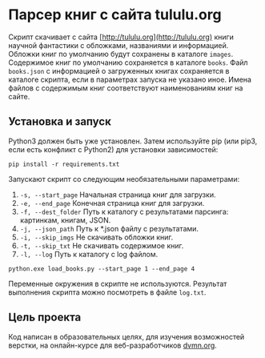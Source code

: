 # Парсер книг с сайта tululu.org

Скрипт скачивает с сайта [http://tululu.org](http://tululu.org) книги научной фантастики с обложками, названиями и информацией. Обложки книг по умолчанию будут сохранены в каталоге `images`. Содержимое книг по умолчанию сохраняется в каталоге `books`. Файл `books.json` с информацией о загруженных книгах сохраняется в каталоге скрипта, если в параметрах запуска не указано иное. Имена файлов с содержимым книг соответствуют наименованиям книг на сайте.

## Установка и запуск

Python3 должен быть уже установлен. Затем используйте pip (или pip3, если есть конфликт с Python2) для установки зависимостей:

```
pip install -r requirements.txt
```

Запускают скрипт со следующим необязательными параметрами:
1. `-s, --start_page`      Начальная страница книг для загрузки.
2. `-e, --end_page`        Конечная страница книг для загрузки.
3. `-f, --dest_folder`     Путь к каталогу с результатами парсинга: картинкам, книгам, JSON.
4. `-j, --json_path`       Путь к *.json файлу с результатами.
5. `-i, --skip_imgs`       Не скачивать обложки книг.
6. `-t, --skip_txt`        Не скачивать содержимое книг.
7. `-l, --log`             Путь к каталогу с log файлом.


```
python.exe load_books.py --start_page 1 --end_page 4
```	

Переменные окружения в скрипте не используются.
Результат выполнения скрипта можно посмотреть в файле `log.txt`. 


## Цель проекта

Код написан в образовательных целях, для изучения возможностей верстки, на онлайн-курсе для веб-разработчиков [dvmn.org](https://dvmn.org).